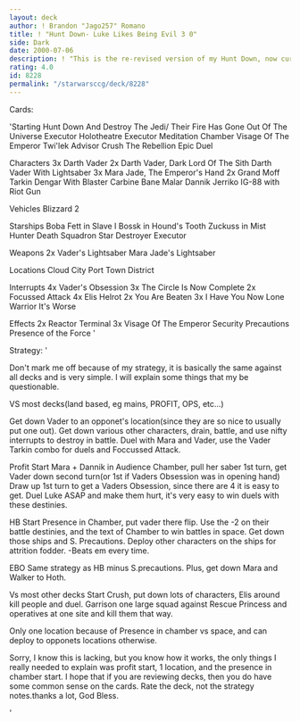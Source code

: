 ```yaml
---
layout: deck
author: ! Brandon "Jago257" Romano
title: ! "Hunt Down- Luke Likes Being Evil 3 0"
side: Dark
date: 2000-07-06
description: ! "This is the re-revised version of my Hunt Down, now currently 8-1 in tournament play, the one loss was only by 11."
rating: 4.0
id: 8228
permalink: "/starwarsccg/deck/8228"
---
```

Cards: 

'Starting
Hunt Down And Destroy The Jedi/ Their Fire Has Gone Out Of The Universe
Executor Holotheatre
Executor Meditation Chamber
Visage Of The Emperor
Twi'lek Advisor
Crush The Rebellion
Epic Duel

Characters
3x Darth Vader
2x Darth Vader, Dark Lord Of The Sith
Darth Vader With Lightsaber
3x Mara Jade, The Emperor's Hand
2x Grand Moff Tarkin
Dengar With Blaster Carbine
Bane Malar
Dannik Jerriko
IG-88 with Riot Gun

Vehicles
Blizzard 2

Starships
Boba Fett in Slave I
Bossk in Hound's Tooth
Zuckuss in Mist Hunter
Death Squadron Star Destroyer
Executor

Weapons
2x Vader's Lightsaber
Mara Jade's Lightsaber

Locations
Cloud City Port Town District

Interrupts
4x Vader's Obsession
3x The Circle Is Now Complete
2x Focussed Attack
4x Elis Helrot
2x You Are Beaten
3x I Have You Now
Lone Warrior
It's Worse

Effects
2x Reactor Terminal
3x Visage Of The Emperor
Security Precautions
Presence of the Force
'

Strategy: '

Don't mark me off because of my strategy, it is basically the same against all decks and is very simple.
I will explain some things that my be questionable.

VS most decks(land based, eg mains, PROFIT, OPS, etc...)

Get down Vader to an opponet's location(since they are so nice to usually put one out). Get down various other characters, drain, battle, and use nifty interrupts to destroy in battle. Duel with Mara and Vader, use the Vader Tarkin combo for duels and Foccussed Attack.

Profit
Start Mara + Dannik in Audience Chamber, pull her saber 1st turn, get Vader down second turn(or 1st if Vaders Obsession was in opening hand)
Draw up 1st turn to get a Vaders Obsession, since there are 4 it is easy to get. Duel Luke ASAP and make them hurt, it's very easy to win duels with these destinies.

HB
Start Presence in Chamber, put vader there flip. Use the -2 on their battle destinies, and the text of Chamber to win battles in space.
Get down those ships and S. Precautions. Deploy other characters on the ships for attrition fodder.
-Beats em every time.

EBO
Same strategy as HB minus S.precautions.
Plus, get down Mara and Walker to Hoth.

Vs most other decks
Start Crush, put down lots of characters, Elis around kill people and duel. Garrison one large squad against Rescue Princess and operatives at one site and kill them that way.

Only one location because of Presence in chamber vs space, and can deploy to opponets locations otherwise.

Sorry, I know this is lacking, but you know how it works, the only things I really needed to explain was profit start, 1 location, and the presence in chamber start.
I hope that if you are reviewing decks, then you do have some common sense on the cards.
Rate the deck, not the strategy notes.thanks a lot, God Bless.

'
